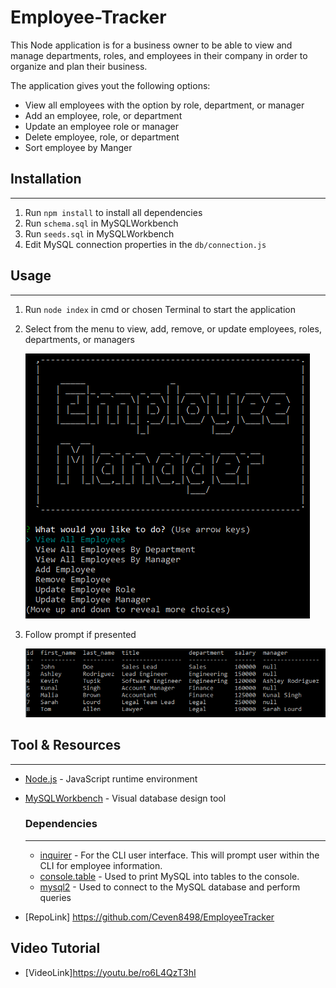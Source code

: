 # Employee-Tracker

This Node application is for a business owner to be able to view and manage departments, roles, and employees in their company in order to organize and plan their business.

The application gives yout the following options:
* View all employees with the option by role, department, or manager
* Add an employee, role, or department
* Update an employee role or manager
* Delete employee, role, or department
* Sort employee by Manger

## Installation
---
1. Run `npm install` to install all dependencies
2. Run `schema.sql` in MySQLWorkbench
3. Run `seeds.sql` in MySQLWorkbench
4. Edit MySQL connection properties in the `db/connection.js`

## Usage
---
1. Run `node index` in cmd or chosen Terminal to start the application
2. Select from the menu to view, add, remove, or update employees, roles, departments, or managers

    ![](images/menu.png)

3. Follow prompt if presented

    ![](images/sample.png)

## Tool & Resources
---
* [Node.js](https://nodejs.org/en/) - JavaScript runtime environment
* [MySQLWorkbench](https://www.mysql.com/products/workbench/) - Visual database design tool
    ### Dependencies
    ---
    * [inquirer](https://www.npmjs.com/package/inquirer) - For the CLI user interface. This will prompt user within the CLI for employee information.
    * [console.table](https://www.npmjs.com/package/console.table) - Used to print MySQL into tables to the console.
    * [mysql2](https://www.npmjs.com/package/mysql2) - Used to connect to the MySQL database and perform queries

* [RepoLink] https://github.com/Ceven8498/EmployeeTracker

## Video Tutorial

* [VideoLink]https://youtu.be/ro6L4QzT3hI